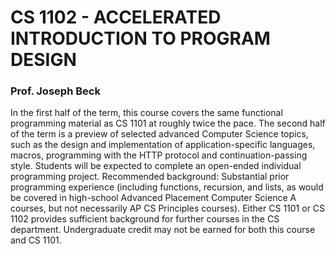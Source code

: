 # CS 1102 - ACCELERATED INTRODUCTION TO PROGRAM DESIGN
### Prof. Joseph Beck

In the first half of the term, this course covers the same functional programming material as CS 1101 at roughly twice the pace. The second half of the term is a preview of selected advanced Computer Science topics, such as the design and implementation of application-specific languages, macros, programming with the HTTP protocol and continuation-passing style. Students will be expected to complete an open-ended individual programming project. Recommended background: Substantial prior programming experience (including functions, recursion, and lists, as would be covered in high-school Advanced Placement Computer Science A courses, but not necessarily AP CS Principles courses). Either CS 1101 or CS 1102 provides sufficient background for further courses in the CS department. Undergraduate credit may not be earned for both this course and CS 1101.

